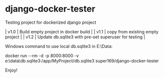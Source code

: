 # django-docker-tester
Testing project for dockerized django project


| v1.0 | Build empty project in docker build                  |
| v1.1 | copy from existing empty project                     |
| v1.2 | Update db.sqlite3 with pre-set superuser for testing |

Windows command to use local db.sqlite3 in E:\Data:

  docker run --rm -d -p 8000:8000 -v e:\\data\\db.sqlite3:/app/MyProject/db.sqlite3 super169/django-docker-tester

Enjoy!